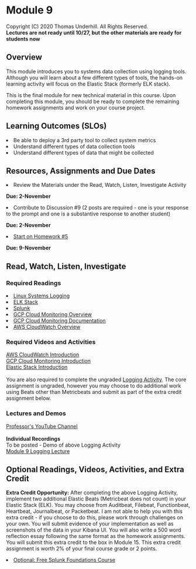 # Module 9
Copyright (C) 2020 Thomas Underhill.  All Rights Reserved.
<br>
****Lectures are not ready until 10/27, but the other materials are ready for students now****

## Overview
This module introduces you to systems data collection using logging tools.  Although you will learn about a few different types of tools, the hands-on learning activity will focus on the Elastic Stack (formerly ELK stack).

This is the final module for new technical material in this course.  Upon completing this module, you should be ready to complete the remaining homework assignments and work on your course project.

## Learning Outcomes (SLOs)
<li>Be able to deploy a 3rd party tool to collect system metrics
<li>Understand different types of data collection tools
<li>Understand different types of data that might be collected

## Resources, Assignments and Due Dates
<li>Review the Materials under the Read, Watch, Listen, Investigate Activity<br>

****Due: 2-November****

<li>Contribute to Discussion #9 (2 posts are required - one is your response to the prompt and one is a substantive response to another student) <br>

****Due: 2-November**** <br>

[<li>Start on Homework #5](https://github.com/captainarcher/cloud-management-course/blob/master/homework/homework5.md)
<br>

****Due: 9-November**** <br>

## Read, Watch, Listen, Investigate
### Required Readings
[<li>Linux Systems Logging](https://devconnected.com/linux-logging-complete-guide/)<br>
[<li>ELK Stack](https://www.elastic.co/elastic-stack)<br>
[<li>Splunk](https://www.splunk.com/en_us/download.html)<br>
[<li>GCP Cloud Monitoring Overview](https://cloud.google.com/monitoring)<br>
[<li>GCP Cloud Monitoring Documentation](https://cloud.google.com/monitoring/docs/)<br>
[<li>AWS CloudWatch Overview](https://aws.amazon.com/cloudwatch/)<br>

### Required Videos and Activities

[AWS CloudWatch Introduction](https://youtu.be/a4dhoTQCyRA)<br>
[GCP Cloud Monitoring Introduction](https://www.youtube.com/watch?v=gUW9Ewno2eE)<br>
[Elastic Stack Introduction](https://www.elastic.co/videos/introduction-to-the-elk-stack)<br>
<br>
You are also required to complete the ungraded [Logging Activity](https://github.com/captainarcher/cloud-management-course/blob/master/learningresources/module9/loggingactivity.md).  The core assignment is ungraded, however you may choose to do additional work using Beats other than Metricbeats and submit as part of the extra credit assignment below.<br>


### Lectures and Demos
[Professor's YouTube Channel](https://www.youtube.com/channel/UC3vqKF4jspXh8hxFLpTfsyw?view_as=subscriber)<br><br>
****Individual Recordings****<br>
To be posted - Demo of above Logging Activity <br>
[Module 9 Logging Lecture](https://youtu.be/Ga8Ufq1bl9o)<br>

## Optional Readings, Videos, Activities, and Extra Credit
**Extra Credit Opportunity:** After completing the above Logging Activity, implement two additional Elastic Beats (Metricbeat does not count) in your Elastic Stack (ELK).  You may choose from Auditbeat, Filebeat, Functionbeat, Heartbeat, Journalbeat, or Packetbeat.  I am not able to help you with this extra credit - if you choose to do this, please work through challenges on your own.  You will submit evidence of your implementation as well as screenshots of the data in your Kibana UI.  You will also write a 500 word reflection essay following the same format as the homework assignments.  You will submit this extra credit to the box in Module 15.  This extra credit assignment is worth 2% of your final course grade or 2 points. <br>

[<li>Optional: Free Splunk Foundations Course](https://www.splunk.com/en_us/training/free-courses/splunk-fundamentals-1.html)<br>
